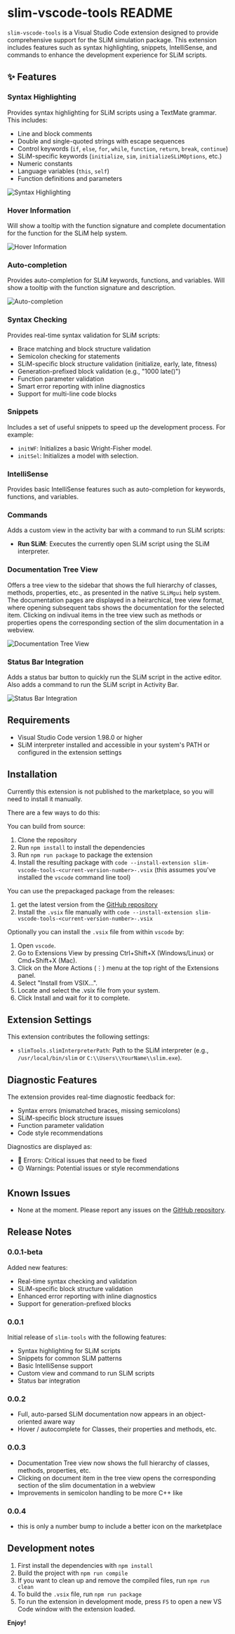 # slim-vscode-tools README

`slim-vscode-tools` is a Visual Studio Code extension designed to provide comprehensive support for the SLiM simulation package. This extension includes features such as syntax highlighting, snippets, IntelliSense, and commands to enhance the development experience for SLiM scripts.

## ✨ Features

### Syntax Highlighting
Provides syntax highlighting for SLiM scripts using a TextMate grammar. This includes:
- Line and block comments
- Double and single-quoted strings with escape sequences
- Control keywords (`if`, `else`, `for`, `while`, `function`, `return`, `break`, `continue`)
- SLiM-specific keywords (`initialize`, `sim`, `initializeSLiMOptions`, etc.)
- Numeric constants
- Language variables (`this`, `self`)
- Function definitions and parameters

![Syntax Highlighting](./images/syntax_colors.png)

### Hover Information

Will show a tooltip with the function signature and complete documentation for the function for the SLiM help system.

![Hover Information](./images/hover_over_docs.png)

### Auto-completion

Provides auto-completion for SLiM keywords, functions, and variables.
Will show a tooltip with the function signature and description.

![Auto-completion](./images/autocomplete.png)

### Syntax Checking
Provides real-time syntax validation for SLiM scripts:
- Brace matching and block structure validation
- Semicolon checking for statements
- SLiM-specific block structure validation (initialize, early, late, fitness)
- Generation-prefixed block validation (e.g., "1000 late()")
- Function parameter validation
- Smart error reporting with inline diagnostics
- Support for multi-line code blocks

### Snippets
Includes a set of useful snippets to speed up the development process. For example:
- `initWF`: Initializes a basic Wright-Fisher model.
- `initSel`: Initializes a model with selection.

### IntelliSense
Provides basic IntelliSense features such as auto-completion for keywords, functions, and variables.

### Commands
Adds a custom view in the activity bar with a command to run SLiM scripts:
- **Run SLiM**: Executes the currently open SLiM script using the SLiM interpreter.

### Documentation Tree View
Offers a tree view to the sidebar that shows the full hierarchy of classes, methods, properties, etc.,
as presented in the native `SLiMgui` help system.
The documentation pages are displayed in a heirarchical, tree view format, where opening
subsequent tabs shows the documentation for the selected item.
Clicking on indivual items in the tree view such as methods or properties opens the corresponding
section of the slim documentation in a webview.

![Documentation Tree View](./images/doc_view.png)

### Status Bar Integration
Adds a status bar button to quickly run the SLiM script in the active editor.
Also adds a command to run the SLiM script in Activity Bar.

![Status Bar Integration](./images/run_slim.png)

## Requirements

- Visual Studio Code version 1.98.0 or higher
- SLiM interpreter installed and accessible in your system's PATH or configured in the extension settings

## Installation

Currently this extension is not published to the marketplace, so you will need to install it manually.

There are a few ways to do this:

You can build from source:
1. Clone the repository
2. Run `npm install` to install the dependencies
3. Run `npm run package` to package the extension
4. Install the resulting package with `code --install-extension slim-vscode-tools-<current-version-number>-.vsix` (this assumes you've installed the `vscode` command line tool)

You can use the prepackaged package from the releases:
1. get the latest version from the [GitHub repository](https://github.com/andrewkern/slim-tools/releases)
2. Install the `.vsix` file manually with `code --install-extension slim-vscode-tools-<current-version-number>-.vsix`

Optionally you can install the `.vsix` file from within `vscode` by:
1. Open `vscode`.
2. Go to Extensions View by pressing Ctrl+Shift+X (Windows/Linux) or Cmd+Shift+X (Mac).
3. Click on the More Actions (⋮) menu at the top right of the Extensions panel.
4. Select "Install from VSIX...".
5. Locate and select the .vsix file from your system.
6. Click Install and wait for it to complete.

## Extension Settings

This extension contributes the following settings:

* `slimTools.slimInterpreterPath`: Path to the SLiM interpreter (e.g., `/usr/local/bin/slim` or `C:\\Users\\YourName\\slim.exe`).

## Diagnostic Features

The extension provides real-time diagnostic feedback for:
- Syntax errors (mismatched braces, missing semicolons)
- SLiM-specific block structure issues
- Function parameter validation
- Code style recommendations

Diagnostics are displayed as:
- 🔴 Errors: Critical issues that need to be fixed
- 🟡 Warnings: Potential issues or style recommendations

## Known Issues

- None at the moment. Please report any issues on the [GitHub repository](https://github.com/your-repo/slim-tools/issues).

## Release Notes

### 0.0.1-beta
Added new features:
- Real-time syntax checking and validation
- SLiM-specific block structure validation
- Enhanced error reporting with inline diagnostics
- Support for generation-prefixed blocks

### 0.0.1
Initial release of `slim-tools` with the following features:
- Syntax highlighting for SLiM scripts
- Snippets for common SLiM patterns
- Basic IntelliSense support
- Custom view and command to run SLiM scripts
- Status bar integration

### 0.0.2
- Full, auto-parsed SLiM documentation now appears in an object-oriented aware way
- Hover / autocomplete for Classes, their properties and methods, etc. 

### 0.0.3
- Documentation Tree view now shows the full hierarchy of classes, methods, properties, etc.
- Clicking on document item in the tree view opens the corresponding section of the slim documentation in a webview
- Improvements in semicolon handling to be more C++ like

### 0.0.4
- this is only a number bump to include a better icon on the marketplace

## Development notes

1. First install the dependencies with `npm install`
2. Build the project with `npm run compile`
3. If you want to clean up and remove the compiled files, run `npm run clean`
4. To build the `.vsix` file, run `npm run package`
5. To run the extension in development mode, press `F5` to open a new VS Code window with the extension loaded.

**Enjoy!**
